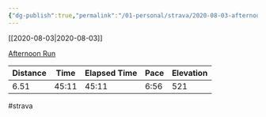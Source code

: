 ```yaml
---
{"dg-publish":true,"permalink":"/01-personal/strava/2020-08-03-afternoon-run/"}
---
```



[[2020-08-03\|2020-08-03]]

[Afternoon Run](https://www.strava.com/activities/3860738743)

| Distance | Time  | Elapsed Time | Pace | Elevation |
| -------- | ----- | ------------ | ---- | --------- |
| 6.51     | 45:11 | 45:11        | 6:56 | 521       |




#strava
